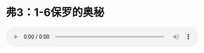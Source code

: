 # 弗3：1-6保罗的奥秘

<audio style="width: 100%;" preload="false" controls controlslist="nodownload"><source src="http://file.simai.life/audio/mp3/old/12310.mp3" type="audio/mpeg">Your browser does not support the audio element.</audio>


